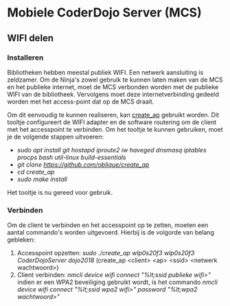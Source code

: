 # Mobiele CoderDojo Server (MCS)
## WIFI delen
### Installeren
Bibliotheken hebben meestal publiek WIFI. Een netwerk aansluiting is zeldzamer.
Om de Ninja's zowel gebruik te kunnen laten maken van de MCS en het publieke internet, 
moet de MCS verbonden worden met de publieke WIFI van de bibliotheek. Vervolgens moet deze internetverbinding
gedeeld worden met het access-point dat op de MCS draait.

Om dit eenvoudig te kunnen realiseren, kan [create_ap](https://github.com/oblique/create_ap) gebruikt worden. Dit tooltje
configureert de WIFI adapter en de software routering om de client met het accesspoint te verbinden.
Om het tooltje te kunnen gebruiken, moet je de volgende stappen uitvoeren:

 * _sudo apt install git hostapd iproute2 iw haveged dnsmasq iptables procps bash util-linux build-essentials_
 * _git clone https://github.com/oblique/create_ap_
 * _cd create_ap_
 * _sudo make install_

Het tooltje is nu gereed voor gebruik.
### Verbinden
Om de client te verbinden en het accesspoint op te zetten, moeten een aantal commando's worden uitgevoerd. Hierbij is de volgorde van belang gebleken:

 1. Accesspoint opzetten: _sudo ./create_ap wlp0s20f3 wlp0s20f3 CoderDojoServer dojo2018_ (create_ap &lt;client> &lt;ap> &lt;ssid> &lt;netwerk wachtwoord>)
 2. Client verbinden: _nmcli device wifi connect "%lt;ssid publieke wifi>"_ indien er een WPA2 beveiliging gebruikt wordt, is het commando _nmcli device wifi connect "%lt;ssid wpa2 wifi>" password "%lt;wpa2 wachtwoord>"_
